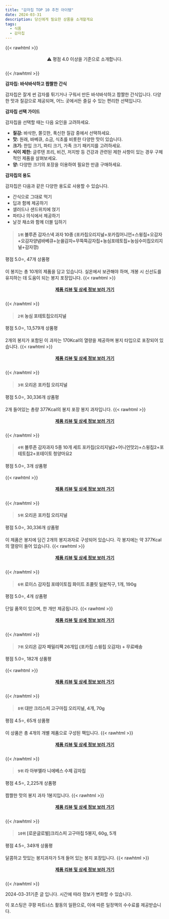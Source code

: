 ```yaml
---
title: "감자칩 TOP 10 추천 아이템"
date: 2024-03-31
description: 당신에게 필요한 상품을 소개할게요
tags:
  - 식품
  - 감자칩
---
```

{{< rawhtml >}}<div class="toc" style="text-align: center; height: 50px; line-height: 2;">  <p>⚠️ 평점 4.0 이상을 기준으로 소개합니다.<br></p></div> {{< /rawhtml >}}

**감자칩: 바삭바삭하고 짭짤한 간식**

감자칩은 잘게 썬 감자를 튀기거나 구워서 만든 바삭바삭하고 짭짤한 간식입니다. 다양한 맛과 질감으로 제공되며, 어느 곳에서든 즐길 수 있는 편리한 선택입니다.

**감자칩 선택 가이드**

감자칩을 선택할 때는 다음 요인을 고려하세요.

* **질감:** 바삭한, 쫄깃한, 푹신한 질감 중에서 선택하세요.
* **맛:** 원래, 바베큐, 소금, 식초를 비롯한 다양한 맛이 있습니다.
* **크기:** 한입 크기, 파티 크기, 가족 크기 패키지를 고려하세요.
* **식이 제한:** 글루텐 프리, 비건, 저지방 등 건강과 관련된 제한 사항이 있는 경우 구체적인 제품을 살펴보세요.
* **양:** 다양한 크기의 포장을 이용하여 필요한 만큼 구매하세요.

**감자칩의 용도**

감자칩은 다음과 같은 다양한 용도로 사용할 수 있습니다.

* 간식으로 그대로 먹기
* 딥과 함께 제공하기
* 샐러드나 샌드위치에 얹기
* 파티나 의식에서 제공하기
* 날것 채소와 함께 더블 딥하기


>#### `1위` 블루존 감자스낵 과자 10종 (포카칩오리지널+포카칩어니언+스윙칩+오감자+오감자양념바베큐+눈을감자+무뚝뚝감자칩+농심포테토칩+농심수미칩오리지널+감자깡)
평점 5.0⭐, 47개 상품평

이 봉지는 총 10개의 제품을 담고 있습니다. 실온에서 보관해야 하며, 개봉 시 신선도를 유지하는 데 도움이 되는 봉지 포장입니다.
{{< rawhtml >}}<div class="toc" style="text-align: center; height: 50px; line-height: 2;"><p><b><a href="https://link.coupang.com/re/AFFSDP?lptag=AF5033054&pageKey=7786190200&itemId=21054340769&vendorItemId=88081980205&traceid=V0-153-5a8fb97597de6063&clickBeacon=06hCVtrT9hxuT5IK0wXs57JE0ahX8b62dtTvEt-ktox8mnzgf5TfEFVGZQUC8HIKcscuKPnxM-Nh80Rhu5SRJwC-bBI3aLnNtP_Oan3FEdwrx3Pe4yoJ9GQfp3hxzXfoMSzzD49lOCnFbNJq3_IIuz-cHVdqU9eQMg4TqcdFPLu2DC3kJajY4G9dsmS7Est3K82nuh0Cf_ilQ5PRfmvApPkkXws6m8F0xHPEslQCG90QXv-xqY_LAjoI5Ltmw0tY6KRqE0GU9Lr2ejuDVf3c08WUzKaihy7BobD3gKBSsn9cIQJ34mYxTIxcrPxlB-ttKxl3K1IgJCTRzpTi17XzGGgaX8n0PrLj9B-fRJk9CdW4IJiCyOnXWR_FlEkxW-sfORnatAzHmqXe2I6cwLkXdbo0zeVLCH0gsSWJgb0enA5aRE1VPeSw1u6_e0WHjokR6xtFtqn97uhlG8AdvoQjkxbzvg4Ra8B0jEx5U7AxLf_bVo2sYXyWCUQA_mpknWXPkA4h0511S5gcpprZDai264tsgms6F9pGg1cna5JiuhEJ74LegeJ5p5o6OJK4SDhe6LQEMVLvFy3C6qSDQYnB-D62eJ-BXfATe8sME_-Tm6nT5T6OMnBzwzX6UXNRhcOaNXXKUBcdDybDqwFeys8gQFrSkGzZX36aZ7pxsQXa6CcDGy9uNwrYMtTYi2vEzBnab-YZ09pEkGRB-ZZAYzZFB2P2F84U20doH81-iTpRtD7xiO-6bVMuSFKU1KNiruFZcoPgmjk6ELZbsC0Bn0mbDkuCZP4V1NHihYhkhiIyIIB5C1OU1fJPL3Gxr9uThKGK0A0cz0mweCTyGRsVHBgjCj5bz6sx1c2UTKHCKaM1qUozXqOJPJXJYsbBFriWayW7rzjOp93CWOPA0di_baNZLIf9paKd056kdPvi6tWh2fYFkEwnOA%3D%3D&requestid=20240331161010242183300103&token=31850C%7CMIXED">제품 리뷰 및 상세 정보 보러 가기</a></b><br></p> </div>{{< /rawhtml >}}

>#### `2위` 농심 포테토칩오리지널
평점 5.0⭐, 13,579개 상품평

2개의 봉지가 포함된 이 과자는 170Kcal의 열량을 제공하며 봉지 타입으로 포장되어 있습니다.
{{< rawhtml >}}<div class="toc" style="text-align: center; height: 50px; line-height: 2;"><p><b><a href="https://link.coupang.com/re/AFFSDP?lptag=AF5033054&pageKey=63852502&itemId=18594516397&vendorItemId=3029354537&traceid=V0-153-3a537e6bac291618&requestid=20240331161010242183300103&token=31850C%7CMIXED">제품 리뷰 및 상세 정보 보러 가기</a></b><br></p> </div>{{< /rawhtml >}}

>#### `3위` 오리온 포카칩 오리지널
평점 5.0⭐, 30,336개 상품평

2개 들어있는 총량 377Kcal의 봉지 포장 봉지 과자입니다.
{{< rawhtml >}}<div class="toc" style="text-align: center; height: 50px; line-height: 2;"><p><b><a href="https://link.coupang.com/re/AFFSDP?lptag=AF5033054&pageKey=13288253&itemId=7252064&vendorItemId=3010630875&traceid=V0-153-2e37966f6e32b9f7&requestid=20240331161010242183300103&token=31850C%7CMIXED">제품 리뷰 및 상세 정보 보러 가기</a></b><br></p> </div>{{< /rawhtml >}}

>#### `4위` 블루존 감자과자 5종 10개 세트 포카칩(오리지널2+어니언맛2)+스윙칩2+포테토칩2+포테이토 청양마요2
평점 5.0⭐, 3개 상품평


{{< rawhtml >}}<div class="toc" style="text-align: center; height: 50px; line-height: 2;"><p><b><a href="https://link.coupang.com/re/AFFSDP?lptag=AF5033054&pageKey=7925524161&itemId=21787205311&vendorItemId=88835900956&traceid=V0-153-4d827604214b80cf&clickBeacon=venyafhR756IRqDovQuZ3H5eGEVVemMP2rb51LXRwQ_FC7D2E1oe5wSZfG0qVg1v1EvtEgYfAfkQ_hjDsQWFpWO7F6O-erAzVAqBhVSkm8gc4PP0jOoZa_6PbfITasmHraCMFs1QYQg4uPqZtRkh4YnIa7AovU4uH3OOw1CQeZfBjAPQN7yAQ-35Xv4KPHVzbf2gwJulueMO6XaYX_Jtfw2uddc7M81JXy7Dc5NzX__lAV-NFoCGG4Vpv7ZPeaTdUwl4iWUgA0n-mwyPsh4lj9aSR6DmM6qGhhedEyUjQnHzQCoIA39bywsi6dhIviPgQyRdiHbM8n0e_puiG9dMVTFFSY2fAgM8QSbj0uf1GrbZAJ8UI0iM8l4LBsxcm8Ow_0MTLyLXDRj11BT_ItKeik9ykJ_Sq42UlAnnvP_3FA7K--Skd6-70ZMyqKV-nvOnyu3w9Ly7bFrpyVNufWuESU87A5-Z2RMZxFarTC6CJjp6liC3uOMu97A1ltjSnuzIKsg22M7tlM6IAse1WR7UyxVXv1tAcKq5OUfOEuhtHmJ6NnTfNe_adKeBOzBrJY7gk0K46xYBs2pqaD9IlZKUbv2_V0Vmj4_esMuyFAof5asJzhSGa7_TaWNgXQ_0wUbvMo6tusCjOSwJEdFpfA7IPyqAz8WeNe4U-Z4Fgz6mI21l6NqoS-7YIJcW4z1ckJzJpaW_HXnRd0hu_kg06Ts1AijpcLy-okzHh16IOFkkSXhxLmlZfXTUFhZtf0ZV6OTuA_yXDp_DoDtZaORPIQEBtQHJt3VfI4TBlUlAiva068pHuvX7j2mzKJrD4qrPM8B9icBNmvRNdje0Ag_jGNRPqDDGh5TqNh7DzdkhNOQpU2uXWJ31K69gR1QUzoMZVM2JNNU7jVxLoQXqrmuMTyin7ykIKzHYhkoJhGR5CayDWsFgsHdyNno%3D&requestid=20240331161010242183300103&token=31850C%7CMIXED">제품 리뷰 및 상세 정보 보러 가기</a></b><br></p> </div>{{< /rawhtml >}}

>#### `5위` 오리온 포카칩 오리지널
평점 5.0⭐, 30,336개 상품평

이 제품은 봉지에 담긴 2개의 봉지과자로 구성되어 있습니다. 각 봉지에는 약 377Kcal의 열량이 들어 있습니다.
{{< rawhtml >}}<div class="toc" style="text-align: center; height: 50px; line-height: 2;"><p><b><a href="https://link.coupang.com/re/AFFSDP?lptag=AF5033054&pageKey=13288253&itemId=18502259935&vendorItemId=85641476509&traceid=V0-153-2e37966f6e32b9f7&requestid=20240331161010242183300103&token=31850C%7CMIXED">제품 리뷰 및 상세 정보 보러 가기</a></b><br></p> </div>{{< /rawhtml >}}

>#### `6위` 로이스 감자칩 포테이토칩 화이트 초콜릿 일본직구, 1개, 190g
평점 5.0⭐, 4개 상품평

단일 품목이 있으며, 한 개만 제공됩니다.
{{< rawhtml >}}<div class="toc" style="text-align: center; height: 50px; line-height: 2;"><p><b><a href="https://link.coupang.com/re/AFFSDP?lptag=AF5033054&pageKey=7592985821&itemId=20637602775&vendorItemId=87711228789&traceid=V0-153-5919d79a9a2e438e&clickBeacon=mxt3b4P62Aeu50Gqm4irKmQ0iyDjl0sceRjhWigNAtdX1QX5MUKLuMZhGbHFC5_-bNbYdUNcWIY2ptuZLHlwSsiXN7gRmY5c3M1TTRhLkXb6U0aXCqPyGbXIHRWhHf-jGWHyG59Qgcnr91GPdPuYiTf9GHeV1GrhUuwJJPIJd2rzeQpc58yjAf-I14NVQkOyrWiae_uypfC_tsjQuW9nT8OhQwpizeZrVTcDlmjqBfPWQjbCKuUNWh8IMOE-1rQgOtD1PFrh_9h9ONoYn_1G9s0nkiINTEJcRze_0_Z_Aeh5yxctajSTL13ahM2KcEhoxRSE4irXshbsR_N1CvOphsTn-t1bFrxu_cA8hxkhtN9bjEK0IVWyafK5-waMkZUAyyPMsdi28XodRXUVYA9FRtPhkyCusUxd2423UxQSF_976HcD159PjESoxNpU_QqGE6cuWvFoaYZ9qx-brb0auKE5mIiWnUK9Io3rWsEAypvZg67f9-uSnjldeTnyE3QsEnhMDCLs6MbbGbmh-pEdgFve0p7bpLegPqFhC1NpKQEO80uBDE16mVL0zOPaETK2hIACiboLwuFeJUc_IZNosVKf1KY9w1_7nkdsxcE55CZffYbBjVQR6WW-MH2o8JyyuM9CCHI1NSOed3gJr_R-nJQz_UXScRX2frF3kVcEp4Q4JeJuWa9rKA-NPO0MaC0ZRr0IpCfTRDHgssM8CQl6JQwe5VNwESc2Yi6weJNa3rIGtk0xkA7FUUZZBPMsmLI9NQN4je48YFX-BrfEPntISzt8WA7MzLkUdCVIqU1-0Zz5BR9JkR2T_H-v68km9XFdA6MFe_ImbfHVIGpeG9LVBhg0BZKunr59iqw4XpL0DPTKtt27wFCRkqpM_MIVqSfHXo93nRk9_mtULbbqq_k0pasfaee_LFYkBS_YN8YgAS8%3D&requestid=20240331161010242183300103&token=31850C%7CMIXED">제품 리뷰 및 상세 정보 보러 가기</a></b><br></p> </div>{{< /rawhtml >}}

>#### `7위` 오리온 감자 패밀리팩 26개입  (포카칩 스윙칩 오감자) + 무료배송
평점 5.0⭐, 182개 상품평


{{< rawhtml >}}<div class="toc" style="text-align: center; height: 50px; line-height: 2;"><p><b><a href="https://link.coupang.com/re/AFFSDP?lptag=AF5033054&pageKey=7229818044&itemId=18342589138&vendorItemId=3925956354&traceid=V0-153-2d710be8d2afa7b9&requestid=20240331161010242183300103&token=31850C%7CMIXED">제품 리뷰 및 상세 정보 보러 가기</a></b><br></p> </div>{{< /rawhtml >}}

>#### `8위` 대만 크리스피 고구마칩 오리지널, 4개, 70g
평점 4.5⭐, 65개 상품평

이 상품은 총 4개의 개별 제품으로 구성된 팩입니다.
{{< rawhtml >}}<div class="toc" style="text-align: center; height: 50px; line-height: 2;"><p><b><a href="https://link.coupang.com/re/AFFSDP?lptag=AF5033054&pageKey=7787978337&itemId=21063257947&vendorItemId=88125560259&traceid=V0-153-c1b2067fde1a3936&clickBeacon=rwKcHiluTuNC3ndor4Oo6pgt1cSLzShBsUgx6KWDMsWp_y2ZPs4wyt93fA5WIcUPUNiw_8yd9mFTRyaXOxsJsvdqnaX5TEZPcMhdVe3GG0dMj8D37kOz4XNeY3VKE3RWe3CsEkQRt7IwOZTctjRA31RdHimq6Gaxf1pv4x8aH1R15wPHisyplugyKwMiZq9DTxlPOoiTydgbzofkPepBE8dMBUj82ZWoohARymNMX926R3Crsm0Ar05knsCioZJqeRPqP5pEkDw_ztYprtvPYhIGN2PR12-ht8ZGH65J6v5RJfWzHgq7tnEl0hL45DjJuUaPQVDtSDG-uvnobI4v-H5zr9-0xN-qVlimAJbZOWH_80VOZacFe2zQ7AUZ6To1Je8lin0rIgTN0dju9k-hglP8GRj7GjKYWUNGOIq9gnA7Vu37FclnsMxA-JiPYXAMI32TIz8Wi0gcoiUtjxm3YCJg6v23ZN8Mr2XRP7YV_65OBfsFZG7QaBbH9tuN3lzRuVSAIvftADi3294tJFV7EOS-VE6HqDVmso97fb6MI50I1EIJEFxCdGg0FSBGezP-HOGcTB_7VOGn2Tnz_KdRiccJuOm-ATd7PzwVeMd4G12df8CReMDkTGxNQmF8LOrxb6sHgiwGKoFl4RNu2OuUsjVWm9_F1qgrUNLj_7ykrQeZ8EnGOgKdj9KaabWyQr9v_f4A94pgtlr65O_g2kxzUF5yUIqf-vcwRYYDXPkLb6mTc_6z6SB18yCciZhSjvjEmuazJFQXv9tc01A-DAd83FI3YHe3ycVwMvHOEr373crXqE_tOk56WeuA2KUFDME2knBDnrB6IlaAptv22786BJyuPmqTlfB0yBcyQkyfFqsxqm0rJi-1e5VmgUWlRAidJ8s0DVa2Z4Ys9CJHPiDOmSuiiZEBTMRC_0IlRQfCH0EM&requestid=20240331161010242183300103&token=31850C%7CMIXED">제품 리뷰 및 상세 정보 보러 가기</a></b><br></p> </div>{{< /rawhtml >}}

>#### `9위` 라 아부엘라 니에베스 수제 감자칩
평점 4.5⭐, 2,225개 상품평

짭짤한 맛의 봉지 과자 1봉지입니다.
{{< rawhtml >}}<div class="toc" style="text-align: center; height: 50px; line-height: 2;"><p><b><a href="https://link.coupang.com/re/AFFSDP?lptag=AF5033054&pageKey=1658983488&itemId=18741321151&vendorItemId=85873592396&traceid=V0-153-b0d8fbbf6d8fb977&requestid=20240331161010242183300103&token=31850C%7CMIXED">제품 리뷰 및 상세 정보 보러 가기</a></b><br></p> </div>{{< /rawhtml >}}

>#### `10위` [로운글로벌]크리스피 고구마칩 5봉지, 60g, 5개
평점 4.5⭐, 349개 상품평

달콤하고 맛있는 봉지과자가 5개 들어 있는 봉지 포장입니다.
{{< rawhtml >}}<div class="toc" style="text-align: center; height: 50px; line-height: 2;"><p><b><a href="https://link.coupang.com/re/AFFSDP?lptag=AF5033054&pageKey=7209898905&itemId=18243146872&vendorItemId=85667593758&traceid=V0-153-5c056d0242002f51&clickBeacon=m16NV2cuLo-YqTANm2A4Yltp8SFDQMKLWRqP1klUtgxjtQ9Vbo9HkBmLFpiYcyPU2O_V_cj3krUSi9jVmAoHD6g15rEv459iW_fvR3-HnEGMXpB91__iJNZ0xCUQ576vgapILIBnNARemDVwAKNIIbeKVfxSmNcwU7KXGFDBBV4ryxhHcpBX5Q9W2O0gQq6nbuq8KI6oqKGWColth-P-UDgbLdRkQcsXVMPd-TJYRY5a-D9mwDVwOOmuLYrePuZqQD9Cq1m01SbIHUxZZ_ZX6TJiqyki1yqm7s_At27EJpZCo_tVW7YqDBeA63W6GIBz3IWyGmAaaDHKZ4pg2m_eIHj70LN77Z1I0DqqpvKSDwCLMJlCzvXbO0Pu4jdE3eRHU-6fTw57cROIK_lDyKouSm2_wVucpR5H4IAPgJQi6__w_6pWoVWFfmWJQJCfyzMyFmedVKW-t2sW27f56cb8VsWde0RZX9jQ3dPtDiu3N1KIpX-QJJ7dT1yFri2i0Ee1ZwHkLJtZ4NYO90vuCcJAr-S0KkYatLcNar-ZB5JKfEoZQYYoAd-1ZpZ3Hh61i94xCg_jsQuvP53tRDizOSWeVgisdJv6_gvID5DrpVdEIjtdFVK0gQrSm4-5pKBPpgSuDBRWNd-V94nefp4U9V-YekGjb1WzXzSCNbNfLzQVNywa4NqwPyuVVj9e4ZaajEc-soLlAi9XEiHsTPxGRi3YY-Xf5FgiRl2fnomnisdVI9yJGPq6w409-lIGUA6-zvdegTBwWZLI3Wcq04jNPRxlT3eHIcm4POMKSCH0U1jzLDHCjNhiLN82viZbg0vAmbDXl4atLSILSO5TVI1zPqMyjjPJzjRU7WsQyZc9YfKJW6rWGgKY_UhDxUcTXYwxXxYM78c5uou5oSWDFoH8ML0JGKbsjOoqFtFbaQwjNPynmVZ_Mg%3D%3D&requestid=20240331161010242183300103&token=31850C%7CMIXED">제품 리뷰 및 상세 정보 보러 가기</a></b><br></p> </div>{{< /rawhtml >}}


2024-03-31기준 글 입니다.
시간에 따라 정보가 변화할 수 있습니다.

이 포스팅은 쿠팡 파트너스 활동의 일환으로, 이에 따른 일정액의 수수료를 제공받습니다.